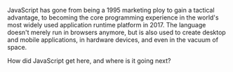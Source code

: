 JavaScript has gone from being a 1995 marketing ploy to gain a tactical advantage, to becoming the core programming experience in the world's most widely used application runtime platform in 2017. The language doesn't merely run in browsers anymore, but is also used to create desktop and mobile applications, in hardware devices, and even in the vacuum of space.

How did JavaScript get here, and where is it going next?
